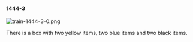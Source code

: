 #### 1444-3
![train-1444-3-0.png](https://github.com/lil-lab/nlvr/raw/master/nlvr/train/images/46/train-1444-3-0.png "train-1444-3-0.png")

There is a box with two yellow items, two blue items and two black items.